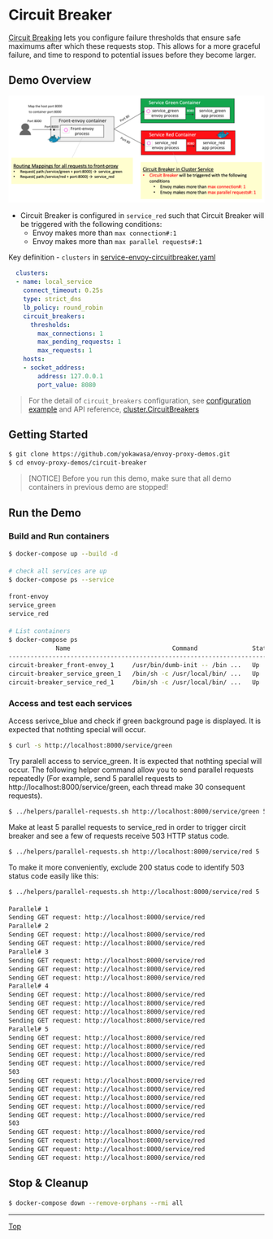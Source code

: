 # Circuit Breaker

[Circuit Breaking](https://www.envoyproxy.io/docs/envoy/latest/intro/arch_overview/upstream/circuit_breaking) lets you configure failure thresholds that ensure safe maximums after which these requests stop. This allows for a more graceful failure, and time to respond to potential issues before they become larger.

## Demo Overview

![](../assets/demo-circuit-breaker.png)

- Circuit Breaker is configured in `service_red` such that Circuit Breaker will be triggered with the following conditions:
  - Envoy makes more than `max connection#:1`
  - Envoy makes more than `max parallel requests#:1`

Key definition  - `clusters` in [service-envoy-circuitbreaker.yaml](service-envoy-circuitbreaker.yaml)
```yaml
  clusters:
  - name: local_service
    connect_timeout: 0.25s
    type: strict_dns
    lb_policy: round_robin
    circuit_breakers:
      thresholds:
        max_connections: 1
        max_pending_requests: 1
        max_requests: 1
    hosts:
    - socket_address:
        address: 127.0.0.1
        port_value: 8080
```
> For the detail of `circuit_breakers` configuration, see [configuration example](https://www.envoyproxy.io/docs/envoy/latest/configuration/upstream/cluster_manager/cluster_circuit_breakers#config-cluster-manager-cluster-circuit-breakers) and API reference, [cluster.CircuitBreakers](https://www.envoyproxy.io/docs/envoy/latest/api-v2/api/v2/cluster/circuit_breaker.proto#envoy-api-msg-cluster-circuitbreakers)

## Getting Started
```sh
$ git clone https://github.com/yokawasa/envoy-proxy-demos.git
$ cd envoy-proxy-demos/circuit-breaker
```
> [NOTICE] Before you run this demo, make sure that all demo containers in previous demo are stopped!

## Run the Demo

### Build and Run containers

```sh
$ docker-compose up --build -d

# check all services are up
$ docker-compose ps --service

front-envoy
service_green
service_red

# List containers
$ docker-compose ps
             Name                            Command               State                            Ports
----------------------------------------------------------------------------------------------------------------------------------
circuit-breaker_front-envoy_1     /usr/bin/dumb-init -- /bin ...   Up      10000/tcp, 0.0.0.0:8000->80/tcp, 0.0.0.0:8001->8001/tcp
circuit-breaker_service_green_1   /bin/sh -c /usr/local/bin/ ...   Up      10000/tcp, 80/tcp
circuit-breaker_service_red_1     /bin/sh -c /usr/local/bin/ ...   Up      10000/tcp, 80/tcp
```

### Access and test each services

Access serivce_blue and check if green background page is displayed. It is expected that nothting special will occur.

```sh
$ curl -s http://localhost:8000/service/green
```

Try paralell access to service_green. It is expected that nothting special will occur. The following helper command allow you to send parallel requests repeatedly (For example, send 5 parallel requests to http://localhost:8000/service/green, each thread make 30 consequent requests).

```sh
$ ../helpers/parallel-requests.sh http://localhost:8000/service/green 5
```

Make at least 5 parallel requests to service_red in order to trigger circit breaker and see a few of requests receive 503 HTTP status code.

```sh
$ ../helpers/parallel-requests.sh http://localhost:8000/service/red 5
```

To make it more conveniently, exclude 200 status code to identify 503 status code easily like this:

```sh
$ ../helpers/parallel-requests.sh http://localhost:8000/service/red 5 | grep -v 200

Parallel# 1
Sending GET request: http://localhost:8000/service/red
Parallel# 2
Sending GET request: http://localhost:8000/service/red
Sending GET request: http://localhost:8000/service/red
Parallel# 3
Sending GET request: http://localhost:8000/service/red
Sending GET request: http://localhost:8000/service/red
Sending GET request: http://localhost:8000/service/red
Parallel# 4
Sending GET request: http://localhost:8000/service/red
Sending GET request: http://localhost:8000/service/red
Sending GET request: http://localhost:8000/service/red
Sending GET request: http://localhost:8000/service/red
Parallel# 5
Sending GET request: http://localhost:8000/service/red
Sending GET request: http://localhost:8000/service/red
Sending GET request: http://localhost:8000/service/red
Sending GET request: http://localhost:8000/service/red
503
Sending GET request: http://localhost:8000/service/red
Sending GET request: http://localhost:8000/service/red
Sending GET request: http://localhost:8000/service/red
Sending GET request: http://localhost:8000/service/red
Sending GET request: http://localhost:8000/service/red
503
Sending GET request: http://localhost:8000/service/red
Sending GET request: http://localhost:8000/service/red
Sending GET request: http://localhost:8000/service/red
Sending GET request: http://localhost:8000/service/red
```

## Stop & Cleanup
```sh
$ docker-compose down --remove-orphans --rmi all
```

---
[Top](../README.md)
